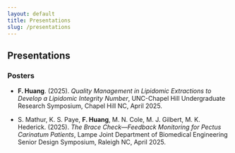 ```yaml
---
layout: default
title: Presentations
slug: /presentations
---
```

## Presentations

### Posters

* **F. Huang**. (2025). *Quality Management in Lipidomic Extractions to Develop a Lipidomic Integrity Number*, UNC-Chapel Hill Undergraduate Research Symposium, Chapel Hill NC, April 2025.

* S. Mathur, K. S. Paye, **F. Huang**, M. N. Cole, M. J. Gilbert, M. K. Hederick. (2025). *The Brace Check—Feedback Monitoring for Pectus Carinatum Patients*, Lampe Joint Department of Biomedical Engineering Senior Design Symposium, Raleigh NC, April 2025.

<br />
<br />
